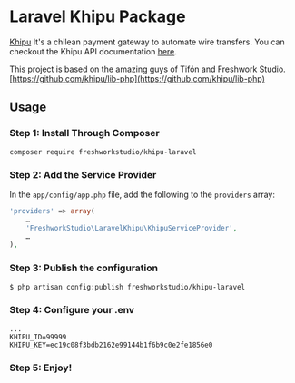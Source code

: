# Laravel Khipu Package

[Khipu](http://khipu.com) It's a chilean payment gateway to automate wire transfers. You can checkout the Khipu API documentation [here](https://khipu.com/page/api).

This project is based on the amazing guys of Tifón and Freshwork Studio.
[https://github.com/khipu/lib-php](https://github.com/khipu/lib-php)


## Usage

### Step 1: Install Through Composer

```
composer require freshworkstudio/khipu-laravel
```

### Step 2: Add the Service Provider

In the `app/config/app.php` file, add the following to the `providers`  array:
```php
'providers' => array(
    …
    'FreshworkStudio\LaravelKhipu\KhipuServiceProvider',
    …
),
```

### Step 3: Publish the configuration


```sh
$ php artisan config:publish freshworkstudio/khipu-laravel
```

### Step 4: Configure your .env
```
...
KHIPU_ID=99999
KHIPU_KEY=ec19c08f3bdb2162e99144b1f6b9c0e2fe1856e0
```

### Step 5: Enjoy!

